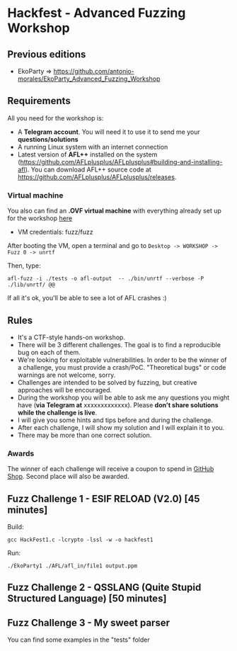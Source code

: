 # Hackfest - Advanced Fuzzing Workshop

## Previous editions
- EkoParty => https://github.com/antonio-morales/EkoParty_Advanced_Fuzzing_Workshop

## Requirements

All you need for the workshop is:
- A **Telegram account**. You will need it to use it to send me your **questions/solutions**
- A running Linux system with an internet connection
- Latest version of **AFL++** installed on the system (https://github.com/AFLplusplus/AFLplusplus#building-and-installing-afl). You can download AFL++ source code at https://github.com/AFLplusplus/AFLplusplus/releases.

### Virtual machine

You also can find an **.OVF virtual machine** with everything already set up for the workshop [here](https://drive.google.com/file/d/1UydxinlwKD847JHdbenO5gv7Xy7p3vJO/view?usp=sharing)

- VM credentials: fuzz/fuzz

After booting the VM, open a terminal and go to 
	```Desktop -> WORKSHOP -> Fuzz 0 -> unrtf```

Then, type:

	afl-fuzz -i ./tests -o afl-output  -- ./bin/unrtf --verbose -P ./lib/unrtf/ @@

If all it's ok, you'll be able to see a lot of AFL crashes :)

## Rules

- It's a CTF-style hands-on workshop.
- There will be 3 different challenges. The goal is to find a reproducible bug on each of them.
- We're looking for exploitable vulnerabilities. In order to be the winner of a challenge, you must provide a crash/PoC. "Theoretical bugs" or code warnings are not welcome, sorry.
- Challenges are intended to be solved by fuzzing, but creative approaches will be encouraged.
- During the workshop you will be able to ask me any questions you might have (**via Telegram at** xxxxxxxxxxxxx). Please **don't share solutions while the challenge is live**.
- I will give you some hints and tips before and during the challenge.
- After each challenge, I will show my solution and I will explain it to you.
- There may be more than one correct solution.


### Awards

The winner of each challenge will receive a coupon to spend in [GitHub Shop](https://github.myshopify.com/). Second place will also be awarded.

## Fuzz Challenge 1 - ESIF RELOAD (V2.0) [45 minutes]

Build:

    gcc HackFest1.c -lcrypto -lssl -w -o hackfest1

Run:

    ./EkoParty1 ./AFL/afl_in/file1 output.ppm

## Fuzz Challenge 2 - QSSLANG (Quite Stupid Structured Language) [50 minutes]


## Fuzz Challenge 3 - My sweet parser


You can find some examples in the "tests" folder
